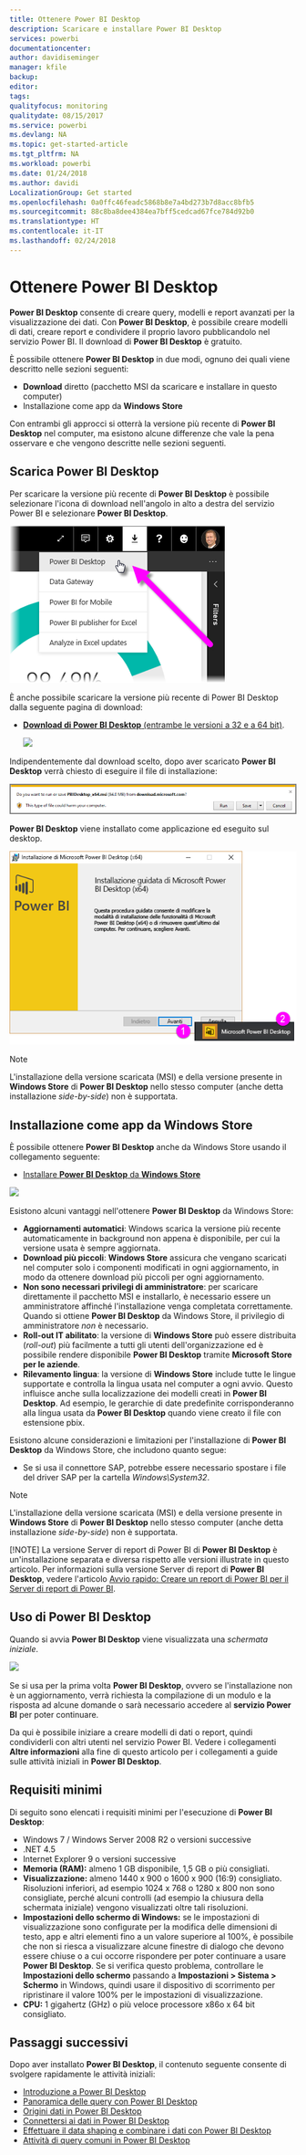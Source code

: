 ```yaml
---
title: Ottenere Power BI Desktop
description: Scaricare e installare Power BI Desktop
services: powerbi
documentationcenter: 
author: davidiseminger
manager: kfile
backup: 
editor: 
tags: 
qualityfocus: monitoring
qualitydate: 08/15/2017
ms.service: powerbi
ms.devlang: NA
ms.topic: get-started-article
ms.tgt_pltfrm: NA
ms.workload: powerbi
ms.date: 01/24/2018
ms.author: davidi
LocalizationGroup: Get started
ms.openlocfilehash: 0a0ffc46feadc5868b8e7a4bd273b7d8acc8bfb5
ms.sourcegitcommit: 88c8ba8dee4384ea7bff5cedcad67fce784d92b0
ms.translationtype: HT
ms.contentlocale: it-IT
ms.lasthandoff: 02/24/2018
---
```

# <a name="get-power-bi-desktop"></a>Ottenere Power BI Desktop
**Power BI Desktop** consente di creare query, modelli e report avanzati per la visualizzazione dei dati. Con **Power BI Desktop**, è possibile creare modelli di dati, creare report e condividere il proprio lavoro pubblicandolo nel servizio Power BI.  Il download di **Power BI Desktop** è gratuito.

È possibile ottenere **Power BI Desktop** in due modi, ognuno dei quali viene descritto nelle sezioni seguenti:

* **Download** diretto (pacchetto MSI da scaricare e installare in questo computer)
* Installazione come app da **Windows Store**

Con entrambi gli approcci si otterrà la versione più recente di **Power BI Desktop** nel computer, ma esistono alcune differenze che vale la pena osservare e che vengono descritte nelle sezioni seguenti.

## <a name="download-power-bi-desktop"></a>Scarica Power BI Desktop
Per scaricare la versione più recente di **Power BI Desktop** è possibile selezionare l'icona di download nell'angolo in alto a destra del servizio Power BI e selezionare **Power BI Desktop**.

![](media/desktop-get-the-desktop/getpbid_downloads.png)

È anche possibile scaricare la versione più recente di Power BI Desktop dalla seguente pagina di download:

* [**Download di Power BI Desktop** (entrambe le versioni a 32 e a 64 bit)](https://powerbi.microsoft.com/desktop).
  
  [![](media/service-admin-power-bi-security/PBI_Security_01.png)](https://powerbi.microsoft.com/desktop)

Indipendentemente dal download scelto, dopo aver scaricato **Power BI Desktop** verrà chiesto di eseguire il file di installazione:

![](media/desktop-get-the-desktop/getpbid_3.png)

**Power BI Desktop** viene installato come applicazione ed eseguito sul desktop.

![](media/desktop-get-the-desktop/designer_gsg_install.png)

> [!NOTE]
> L'installazione della versione scaricata (MSI) e della versione presente in **Windows Store** di **Power BI Desktop** nello stesso computer (anche detta installazione *side-by-side*) non è supportata.
> 
> 

## <a name="install-as-an-app-from-the-windows-store"></a>Installazione come app da Windows Store
È possibile ottenere **Power BI Desktop** anche da Windows Store usando il collegamento seguente:

* [Installare **Power BI Desktop** da **Windows Store**](http://aka.ms/pbidesktopstore)

![](media/desktop-get-the-desktop/getpbid_04.png)

Esistono alcuni vantaggi nell'ottenere **Power BI Desktop** da Windows Store:

* **Aggiornamenti automatici**: Windows scarica la versione più recente automaticamente in background non appena è disponibile, per cui la versione usata è sempre aggiornata.
* **Download più piccoli**: **Windows Store** assicura che vengano scaricati nel computer solo i componenti modificati in ogni aggiornamento, in modo da ottenere download più piccoli per ogni aggiornamento.
* **Non sono necessari privilegi di amministratore**: per scaricare direttamente il pacchetto MSI e installarlo, è necessario essere un amministratore affinché l'installazione venga completata correttamente. Quando si ottiene **Power BI Desktop** da Windows Store, il privilegio di amministratore *non* è necessario.
* **Roll-out IT abilitato**: la versione di **Windows Store** può essere distribuita (*roll-out*) più facilmente a tutti gli utenti dell'organizzazione ed è possibile rendere disponibile **Power BI Desktop** tramite **Microsoft Store per le aziende**.
* **Rilevamento lingua**: la versione di **Windows Store** include tutte le lingue supportate e controlla la lingua usata nel computer a ogni avvio. Questo influisce anche sulla localizzazione dei modelli creati in **Power BI Desktop**. Ad esempio, le gerarchie di date predefinite corrisponderanno alla lingua usata da **Power BI Desktop** quando viene creato il file con estensione pbix.

Esistono alcune considerazioni e limitazioni per l'installazione di **Power BI Desktop** da Windows Store, che includono quanto segue:

* Se si usa il connettore SAP, potrebbe essere necessario spostare i file del driver SAP per la cartella *Windows\System32*.

> [!NOTE]
> L'installazione della versione scaricata (MSI) e della versione presente in **Windows Store** di **Power BI Desktop** nello stesso computer (anche detta installazione *side-by-side*) non è supportata.
> 
> [!NOTE]
> La versione Server di report di Power BI di **Power BI Desktop** è un'installazione separata e diversa rispetto alle versioni illustrate in questo articolo. Per informazioni sulla versione Server di report di **Power BI Desktop**, vedere l'articolo [Avvio rapido: Creare un report di Power BI per il Server di report di Power BI](report-server/quickstart-create-powerbi-report.md).
> 
> 

## <a name="using-power-bi-desktop"></a>Uso di Power BI Desktop
Quando si avvia **Power BI Desktop** viene visualizzata una *schermata iniziale*.

![](media/desktop-get-the-desktop/getpbid_05.png)

Se si usa per la prima volta **Power BI Desktop**, ovvero se l'installazione non è un aggiornamento, verrà richiesta la compilazione di un modulo e la risposta ad alcune domande o sarà necessario accedere al **servizio Power BI** per poter continuare.

Da qui è possibile iniziare a creare modelli di dati o report, quindi condividerli con altri utenti nel servizio Power BI. Vedere i collegamenti **Altre informazioni** alla fine di questo articolo per i collegamenti a guide sulle attività iniziali in **Power BI Desktop**.

## <a name="minimum-requirements"></a>Requisiti minimi
Di seguito sono elencati i requisiti minimi per l'esecuzione di **Power BI Desktop**:

* Windows 7 / Windows Server 2008 R2 o versioni successive
* .NET 4.5
* Internet Explorer 9 o versioni successive
* **Memoria (RAM):** almeno 1 GB disponibile, 1,5 GB o più consigliati.
* **Visualizzazione:** almeno 1440 x 900 o 1600 x 900 (16:9) consigliato. Risoluzioni inferiori, ad esempio 1024 x 768 o 1280 x 800 non sono consigliate, perché alcuni controlli (ad esempio la chiusura della schermata iniziale) vengono visualizzati oltre tali risoluzioni.
* **Impostazioni dello schermo di Windows:** se le impostazioni di visualizzazione sono configurate per la modifica delle dimensioni di testo, app e altri elementi fino a un valore superiore al 100%, è possibile che non si riesca a visualizzare alcune finestre di dialogo che devono essere chiuse o a cui occorre rispondere per poter continuare a usare **Power BI Desktop**. Se si verifica questo problema, controllare le **Impostazioni dello schermo** passando a **Impostazioni > Sistema > Schermo** in Windows, quindi usare il dispositivo di scorrimento per ripristinare il valore 100% per le impostazioni di visualizzazione.
* **CPU:** 1 gigahertz (GHz) o più veloce processore x86o x 64 bit consigliato.

## <a name="next-steps"></a>Passaggi successivi
Dopo aver installato **Power BI Desktop**, il contenuto seguente consente di svolgere rapidamente le attività iniziali:

* [Introduzione a Power BI Desktop](desktop-getting-started.md)
* [Panoramica delle query con Power BI Desktop](desktop-query-overview.md)
* [Origini dati in Power BI Desktop](desktop-data-sources.md)
* [Connettersi ai dati in Power BI Desktop](desktop-connect-to-data.md)
* [Effettuare il data shaping e combinare i dati con Power BI Desktop](desktop-shape-and-combine-data.md)
* [Attività di query comuni in Power BI Desktop](desktop-common-query-tasks.md)   


